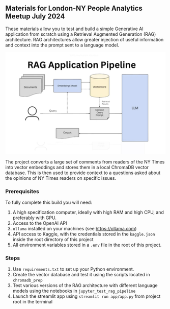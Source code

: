 ## Materials for London-NY People Analytics Meetup July 2024

These materials allow you to test and build a simple Generative AI application
from scratch using a Retrieval Augmented Generation (RAG) architecture.  RAG architectures 
allow greater injection of useful information and context into the prompt sent to a language model.

![RAG Architecture](rag_architecture.jpg)

The project converts a large set of comments from readers of the NY Times into vector embeddings and stores them in a 
local ChromaDB vector database.  This is then used to provide context to a questions asked about the opinions of NY Times readers
on specific issues.

### Prerequisites

To fully complete this build you will need:

1. A high specification computer, ideally with high RAM and high CPU, and preferably with GPU.  
2. Access to the OpenAI API
3. `ollama` installed on your machines (see https://ollama.com)
4. API access to Kaggle, with the credentials stored in the `kaggle.json` inside the root directory of this project
5. All environment variables stored in a `.env` file in the root of this project.

### Steps

1. Use `requirements.txt` to set up your Python environment. 
2. Create the vector database and test it using the scripts located in `chromadb_prep`
3. Test various versions of the RAG architecture with different language models using the notebooks in `jupyter_test_rag_pipeline`
4. Launch the streamlit app using `streamlit run app/app.py` from project root in the terminal

